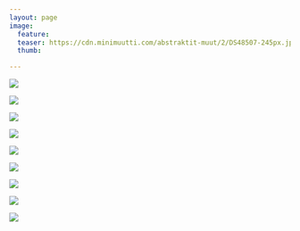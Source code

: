 ```yaml
---
layout: page
image:
  feature:
  teaser: https://cdn.minimuutti.com/abstraktit-muut/2/DS48507-245px.jpg
  thumb:

---
```


![](https://cdn.minimuutti.com/abstraktit-muut/2/DS48507-800px.jpg)

![](https://cdn.minimuutti.com/abstraktit-muut/2/DS48508-800px.jpg)

![](https://cdn.minimuutti.com/abstraktit-muut/2/DS48509-800px.jpg)

![](https://cdn.minimuutti.com/abstraktit-muut/2/DS48514-800px.jpg)

![](https://cdn.minimuutti.com/abstraktit-muut/2/DS48528-800px.jpg)

![](https://cdn.minimuutti.com/abstraktit-muut/2/DS48544-800px.jpg)

![](https://cdn.minimuutti.com/abstraktit-muut/2/DS48566-800px.jpg)

![](https://cdn.minimuutti.com/abstraktit-muut/2/DS48582-800px.jpg)

![](https://cdn.minimuutti.com/abstraktit-muut/2/DS48600-800px.jpg)
